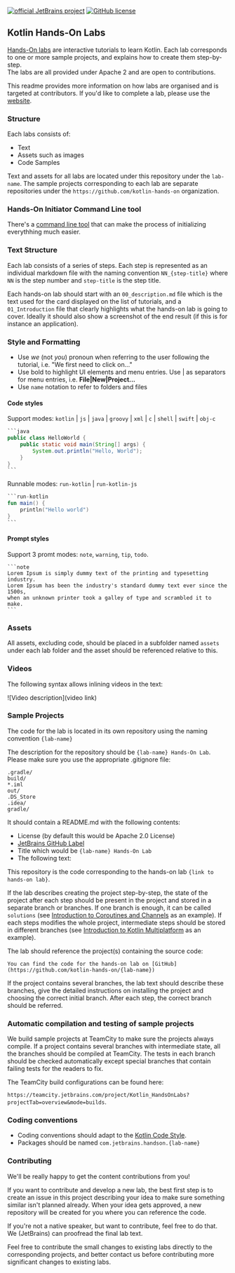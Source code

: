 [![official JetBrains project](https://jb.gg/badges/official.svg)](https://confluence.jetbrains.com/display/ALL/JetBrains+on+GitHub)
[![GitHub license](https://img.shields.io/badge/license-Apache%20License%202.0-blue.svg?style=flat)](https://www.apache.org/licenses/LICENSE-2.0)


## Kotlin Hands-On Labs

[Hands-On labs](https://play.kotlinlang.org/hands-on) are interactive tutorials to learn Kotlin.
Each lab corresponds to one or more sample projects, and explains how to create them step-by-step.   
The labs are all provided under Apache 2 and are open to contributions. 

This readme provides more information on how labs are organised and is targeted at contributors.
If you'd like to complete a lab, please use the [website](https://play.kotlinlang.org/hands-on).


### Structure

Each labs consists of:

* Text
* Assets such as images
* Code Samples

Text and assets for all labs are located under this repository under the `lab-name`.
The sample projects corresponding to each lab are separate repositories under the `https://github.com/kotlin-hands-on` organization.  

### Hands-On Initiator Command Line tool

There's a [command line tool](https://github.com/kotlin-hands-on/hands-on-init) that can make the process of initializing everythhing much easier.


### Text Structure

Each lab consists of a series of steps.
Each step is represented as an individual markdown file with the naming convention `NN_{step-title}` where
`NN` is the step number and `step-title` is the step title. 

Each hands-on lab should start with an `00_description.md` file which is the text used for the card displayed on the list of tutorials, and a `01_Introduction` file that clearly highlights what the hands-on lab is going to cover.
Ideally it should also show a screenshot of the end result (if this is for instance an application). 

### Style and Formatting

* Use *we* (not *you*) pronoun when referring to the user following the tutorial, i.e. "We first need to click on..." 
* Use bold to highlight UI elements and menu entries. Use | as separators for menu entries, i.e. **File|New|Project...**
* Use `name` notation to refer to folders and files

#### Code styles

Support modes: `kotlin` | `js` | `java` | `groovy` | `xml` | `c` | `shell` | `swift` | `obj-c`

```java
`​`​`java
public class HelloWorld {
    public static void main(String[] args) {
        System.out.println("Hello, World");
    }
}
`​`​`
```

Runnable modes: `run-kotlin` | `run-kotlin-js`

```kotlin
`​`​`run-kotlin
fun main() {
    println("Hello world")
}
`​`​`
```


#### Prompt styles

Support 3 promt modes: `note`, `warning`, `tip`, `todo`.

```
`​`​`note
Lorem Ipsum is simply dummy text of the printing and typesetting industry. 
Lorem Ipsum has been the industry's standard dummy text ever since the 1500s, 
when an unknown printer took a galley of type and scrambled it to make.
`​`​`
```

### Assets

All assets, excluding code, should be placed in a subfolder named `assets` under each lab folder and the asset should be referenced relative to this.

### Videos

The following syntax allows inlining videos in the text:

![Video description](video link) 

### Sample Projects

The code for the lab is located in its own repository using the naming convention `{lab-name}`

The description for the repository should be `{lab-name} Hands-On Lab`. Please make sure you use the appropriate .gitignore file:

```
.gradle/
build/
*.iml
out/
.DS_Store
.idea/
gradle/
```

It should contain a README.md with the following contents:

* License (by default this would be Apache 2.0 License)
* [JetBrains GitHub Label](https://confluence.jetbrains.com/display/ALL/JetBrains+on+GitHub)
* Title which would be `{lab-name} Hands-On Lab`
* The following text:

This repository is the code corresponding to the hands-on lab `{link to hands-on lab}`. 

If the lab describes creating the project step-by-step, the state of the project after each step should be present
in the project and stored in a separate branch or branches. If one branch is enough, it can be called `solutions`
(see [Introduction to Coroutines and Channels](https://play.kotlinlang.org/hands-on/Introduction%20to%20Coroutines%20and%20Channels/01_Introduction) as an example).
If each steps modifies the whole project, intermediate steps should be stored in different branches
(see [Introduction to Kotlin Multiplatform](https://github.com/kotlin-hands-on/intro-kotlin-mutliplatform) as an example).

The lab should reference the project(s) containing the source code:

`You can find the code for the hands-on lab on [GitHub](https://github.com/kotlin-hands-on/{lab-name})` 

If the project contains several branches, the lab text should describe these branches, give the detailed instructions on
installing the project and choosing the correct initial branch. After each step, the correct branch should be referred.

### Automatic compilation and testing of sample projects

We build sample projects at TeamCity to make sure the projects always compile. 
If a project contains several branches with intermediate state, all the branches should be compiled at TeamCity.
The tests in each branch should be checked automatically except special branches that contain failing tests for the readers to fix.

The TeamCity build configurations can be found here:

`https://teamcity.jetbrains.com/project/Kotlin_HandsOnLabs?projectTab=overview&mode=builds`.

### Coding conventions

* Coding conventions should adapt to the [Kotlin Code Style](https://kotlinlang.org/docs/reference/coding-conventions.html). 
* Packages should be named `com.jetbrains.handson.{lab-name}` 

### Contributing

We'll be really happy to get the content contributions from you! 

If you want to contribute and develop a new lab, the best first step is to create an issue in this project describing
your idea to make sure something similar isn't planned already.
When your idea gets approved, a new repository will be created for you where you can reference the code.

If you're not a native speaker, but want to contribute, feel free to do that.
We (JetBrains) can proofread the final lab text. 

Feel free to contribute the small changes to existing labs directly to the corresponding projects, and better contact us
before contributing more significant changes to existing labs. 
